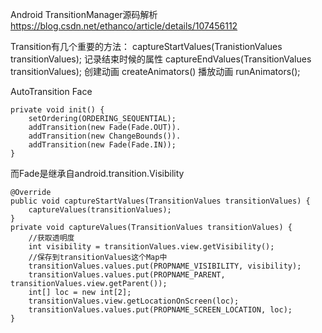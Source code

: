 Android TransitionManager源码解析
https://blog.csdn.net/ethanco/article/details/107456112

Transition有几个重要的方法： captureStartValues(TranistionValues transitionValues); 记录结束时候的属性
captureEndValues(TransitionValues transitionValues); 创建动画 createAnimators()
播放动画 runAnimators();

AutoTransition Face

```
private void init() {
	setOrdering(ORDERING_SEQUENTIAL);
	addTransition(new Fade(Fade.OUT)).
	addTransition(new ChangeBounds()).
	addTransition(new Fade(Fade.IN));
}
```

而Fade是继承自android.transition.Visibility

```
@Override
public void captureStartValues(TransitionValues transitionValues) {
    captureValues(transitionValues);
}
private void captureValues(TransitionValues transitionValues) {
    //获取透明度
    int visibility = transitionValues.view.getVisibility();
    //保存到transitionValues这个Map中
    transitionValues.values.put(PROPNAME_VISIBILITY, visibility);
    transitionValues.values.put(PROPNAME_PARENT, transitionValues.view.getParent());
    int[] loc = new int[2];
    transitionValues.view.getLocationOnScreen(loc);
    transitionValues.values.put(PROPNAME_SCREEN_LOCATION, loc);
}
```